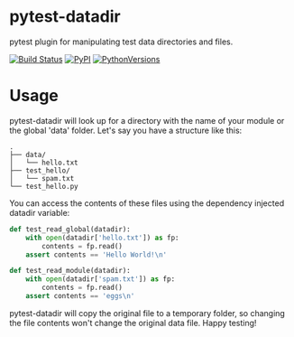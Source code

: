 # pytest-datadir

pytest plugin for manipulating test data directories and files.

[![Build Status](https://travis-ci.org/gabrielcnr/pytest-datadir.svg?branch=master)](https://travis-ci.org/gabrielcnr/pytest-datadir)
[![PyPI](https://img.shields.io/pypi/v/pytest-datadir.svg)](https://pypi.python.org/pypi/pytest-datadir)
[![PythonVersions](https://img.shields.io/pypi/pyversions/pytest-datadir.svg)](https://pypi.python.org/pypi/pytest-datadir)


# Usage
pytest-datadir will look up for a directory with the name of your module or the global 'data' folder.
Let's say you have a structure like this:

```
.
├── data/
│   └── hello.txt
├── test_hello/
│   └── spam.txt
└── test_hello.py
```

You can access the contents of these files using the dependency injected datadir variable:

```python
def test_read_global(datadir):
    with open(datadir['hello.txt']) as fp:
        contents = fp.read()
    assert contents == 'Hello World!\n'

def test_read_module(datadir):
    with open(datadir['spam.txt']) as fp:
        contents = fp.read()
    assert contents == 'eggs\n'
```

pytest-datadir will copy the original file to a temporary folder, so changing the file contents won't change the original data file.
Happy testing!
